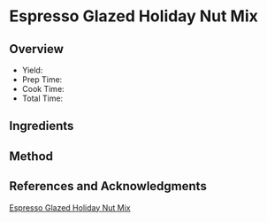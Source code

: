 # Espresso Glazed Holiday Nut Mix

## Overview

- Yield:
- Prep Time:
- Cook Time:
- Total Time:

## Ingredients


## Method



## References and Acknowledgments

[Espresso Glazed Holiday Nut Mix](http://www.flavourandsavour.com/espresso-glazed-holiday-nut-mix/)
